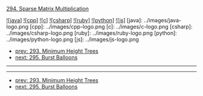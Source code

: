 [294. Sparse Matrix Multiplication](https://leetcode.com/problems/sparse-matrix-multiplication/)

[![java]](../java/294-sparse-matrix-multiplication.md)
[![cpp]](../cpp/294-sparse-matrix-multiplication.md)
[![c]](../c/294-sparse-matrix-multiplication.md)
[![csharp]](../csharp/294-sparse-matrix-multiplication.md)
[![ruby]](../ruby/294-sparse-matrix-multiplication.md)
[![python]](../python/294-sparse-matrix-multiplication.md)
[![js]](../js/294-sparse-matrix-multiplication.md)
[java]: ../images/java-logo.png
[cpp]: ../images/cpp-logo.png
[c]: ../images/c-logo.png
[csharp]: ../images/csharp-logo.png
[ruby]: ../images/ruby-logo.png
[python]: ../images/python-logo.png
[js]: ../images/js-logo.png

- [prev: 293. Minimum Height Trees](293-minimum-height-trees.md)
- [next: 295. Burst Balloons](295-burst-balloons.md)

---


---

- [prev: 293. Minimum Height Trees](293-minimum-height-trees.md)
- [next: 295. Burst Balloons](295-burst-balloons.md)
